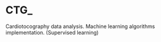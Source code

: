 # CTG_
Cardiotocography data analysis. Machine learning algorithms implementation. (Supervised learning)
